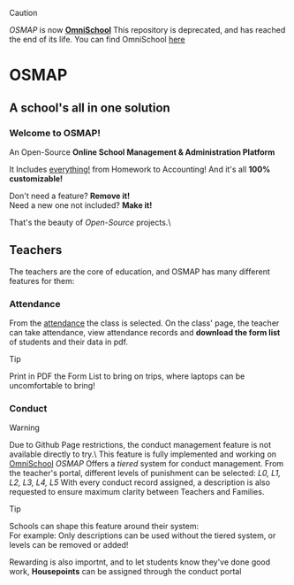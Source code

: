 > [!CAUTION]
> *OSMAP* is now [**OmniSchool**](https://github.com/IlGiorg/OmniSchool)
> This repository is deprecated, and has reached the end of its life.
> You can find OmniSchool [here](https://github.com/IlGiorg/OmniSchool)

# OSMAP
## A school's all in one solution

### Welcome to OSMAP!
An Open-Source **Online School Management & Administration Platform**

It Includes <ins>everything!</ins> from Homework to Accounting! 
And it's all **100% customizable!**

Don't need a feature? **Remove it!**\
Need a new one not included? **Make it!**

That's the beauty of *Open-Source* projects.\

## Teachers

The teachers are the core of education, and OSMAP has many different features for them:
### Attendance

From the [attendance](https://ilgiorg.github.io/osmap/attendance.html) the class is selected.
On the class' page, the teacher can take attendance, view attendance records and **download the form list** of students and their data in pdf.

> [!TIP]
> Print in PDF the Form List to bring on trips, where laptops can be uncomfortable to bring!

### Conduct
> [!WARNING]
> Due to Github Page restrictions, the conduct management feature is not available directly to try.\ This feature is fully implemented and working on [OmniSchool](https://github.com/IlGiorg/OmniSchool)
*OSMAP* Offers a _tiered_ system for conduct management.
From the teacher's portal, different levels of punishment can be selected: *L0, L1, L2, L3, L4, L5*
With every conduct record assigned, a description is also requested to ensure maximum clarity between Teachers and Families.

> [!TIP]
> Schools can shape this feature around their system:\
> For example: Only descriptions can be used without the tiered system, or levels can be removed or added!

Rewarding is also importnt, and to let students know they've done good work, **Housepoints** can be assigned through the conduct portal


